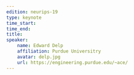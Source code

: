 ```yaml
---
edition: neurips-19
type: keynote
time_start:
time_end:
title:
speaker:
    name: Edward Delp
    affiliation: Purdue Universitry
    avatar: delp.jpg
    url: https://engineering.purdue.edu/~ace/
---
```

